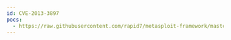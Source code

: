 ```yaml
---
id: CVE-2013-3897
pocs:
  - https://raw.githubusercontent.com/rapid7/metasploit-framework/master/modules/exploits/windows/browser/ms13_080_cdisplaypointer.rb
---
```

